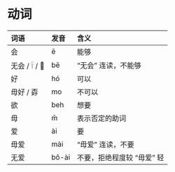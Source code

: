# 动词



| 词语 | 发音 | 含义 |
| :--- | :--- | :--- |
| 会 | ē | 能够 |
| 无会 / 𓍐 / 𐀾 | bē | “无会” 连读，不能够 |
| 好 | hó | 可以 |
| 毋好 / 孬 | mo | 不可以 |
| 欲 | beh | 想要 |
| 毋 | m̄ | 表示否定的助词 |
| 爱 | ài | 要 |
| 毋爱 | mài | “毋爱” 连读，不要 |
| 无爱 | bô-ài | 不要，拒绝程度较 “毋爱” 轻 |



